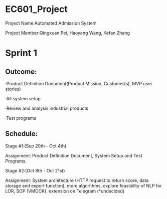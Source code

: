 # EC601_Project

Project Name:Automated Admission System

Project Member:Qingxuan Pei, Haoyang Wang, Kefan Zhang

# Sprint 1


## Outcome:

·Product Definition Document(Product Mission, Customer(s), MVP user stories)

·All system setup

·Review and analysis industrial products

·Test programs


## Schedule:


Stage #1:(Sep 20th - Oct 4th)

Assignment: Product Definition Document, System Setup and Test Programs.


Stage #2:(Oct 8th - Oct 21st)

Assignment: System architecture (HTTP request to return score, data storage and export function), more algorithms,
            explore feasibility of NLP for LOR, SOP (VMOCK), extension on Telegram (*undecided)
            
